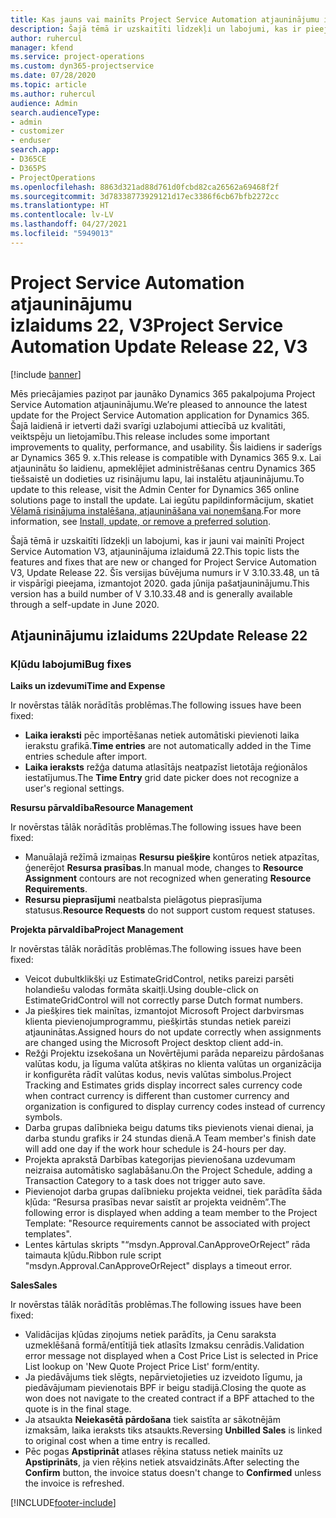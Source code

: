 ```yaml
---
title: Kas jauns vai mainīts Project Service Automation atjauninājumu izlaidumā 22, V3
description: Šajā tēmā ir uzskaitīti līdzekļi un labojumi, kas ir pieejami Project Service Automation atjauninājumu izlaidumā 22, V3.
author: ruhercul
manager: kfend
ms.service: project-operations
ms.custom: dyn365-projectservice
ms.date: 07/28/2020
ms.topic: article
ms.author: ruhercul
audience: Admin
search.audienceType:
- admin
- customizer
- enduser
search.app:
- D365CE
- D365PS
- ProjectOperations
ms.openlocfilehash: 8863d321ad88d761d0fcbd82ca26562a69468f2f
ms.sourcegitcommit: 3d78338773929121d17ec3386f6cb67bfb2272cc
ms.translationtype: HT
ms.contentlocale: lv-LV
ms.lasthandoff: 04/27/2021
ms.locfileid: "5949013"
---
```

# <a name="project-service-automation-update-release-22-v3"></a><span data-ttu-id="a642a-103">Project Service Automation atjauninājumu izlaidums 22, V3</span><span class="sxs-lookup"><span data-stu-id="a642a-103">Project Service Automation Update Release 22, V3</span></span>

[!include [banner](../includes/psa-now-project-operations.md)]

<span data-ttu-id="a642a-104">Mēs priecājamies paziņot par jaunāko Dynamics 365 pakalpojuma Project Service Automation atjauninājumu.</span><span class="sxs-lookup"><span data-stu-id="a642a-104">We’re pleased to announce the latest update for the Project Service Automation application for Dynamics 365.</span></span> <span data-ttu-id="a642a-105">Šajā laidienā ir ietverti daži svarīgi uzlabojumi attiecībā uz kvalitāti, veiktspēju un lietojamību.</span><span class="sxs-lookup"><span data-stu-id="a642a-105">This release includes some important improvements to quality, performance, and usability.</span></span> <span data-ttu-id="a642a-106">Šis laidiens ir saderīgs ar Dynamics 365 9. x.</span><span class="sxs-lookup"><span data-stu-id="a642a-106">This release is compatible with Dynamics 365 9.x.</span></span> <span data-ttu-id="a642a-107">Lai atjauninātu šo laidienu, apmeklējiet administrēšanas centru Dynamics 365 tiešsaistē un dodieties uz risinājumu lapu, lai instalētu atjauninājumu.</span><span class="sxs-lookup"><span data-stu-id="a642a-107">To update to this release, visit the Admin Center for Dynamics 365 online solutions page to install the update.</span></span> <span data-ttu-id="a642a-108">Lai iegūtu papildinformācijum, skatiet [Vēlamā risinājuma instalēšana, atjaunināšana vai noņemšana](/power-platform/admin/install-remove-preferred-solution).</span><span class="sxs-lookup"><span data-stu-id="a642a-108">For more information, see [Install, update, or remove a preferred solution](/power-platform/admin/install-remove-preferred-solution).</span></span>

<span data-ttu-id="a642a-109">Šajā tēmā ir uzskaitīti līdzekļi un labojumi, kas ir jauni vai mainīti Project Service Automation V3, atjauninājuma izlaidumā 22.</span><span class="sxs-lookup"><span data-stu-id="a642a-109">This topic lists the features and fixes that are new or changed for Project Service Automation V3, Update Release 22.</span></span> <span data-ttu-id="a642a-110">Šīs versijas būvējuma numurs ir V 3.10.33.48, un tā ir vispārīgi pieejama, izmantojot 2020. gada jūnija pašatjauninājumu.</span><span class="sxs-lookup"><span data-stu-id="a642a-110">This version has a build number of V 3.10.33.48 and is generally available through a self-update in June 2020.</span></span>

## <a name="update-release-22"></a><span data-ttu-id="a642a-111">Atjauninājumu izlaidums 22</span><span class="sxs-lookup"><span data-stu-id="a642a-111">Update Release 22</span></span>

### <a name="bug-fixes"></a><span data-ttu-id="a642a-112">Kļūdu labojumi</span><span class="sxs-lookup"><span data-stu-id="a642a-112">Bug fixes</span></span>



<span data-ttu-id="a642a-113">**Laiks un izdevumi**</span><span class="sxs-lookup"><span data-stu-id="a642a-113">**Time and Expense**</span></span>

<span data-ttu-id="a642a-114">Ir novērstas tālāk norādītās problēmas.</span><span class="sxs-lookup"><span data-stu-id="a642a-114">The following issues have been fixed:</span></span>

- <span data-ttu-id="a642a-115">**Laika ieraksti** pēc importēšanas netiek automātiski pievienoti laika ierakstu grafikā.</span><span class="sxs-lookup"><span data-stu-id="a642a-115">**Time entries** are not automatically added in the Time entries schedule after import.</span></span>
- <span data-ttu-id="a642a-116">**Laika ieraksts** režģa datuma atlasītājs neatpazīst lietotāja reģionālos iestatījumus.</span><span class="sxs-lookup"><span data-stu-id="a642a-116">The **Time Entry** grid date picker does not recognize a user's regional settings.</span></span>

<span data-ttu-id="a642a-117">**Resursu pārvaldība**</span><span class="sxs-lookup"><span data-stu-id="a642a-117">**Resource Management**</span></span>

<span data-ttu-id="a642a-118">Ir novērstas tālāk norādītās problēmas.</span><span class="sxs-lookup"><span data-stu-id="a642a-118">The following issues have been fixed:</span></span>

- <span data-ttu-id="a642a-119">Manuālajā režīmā izmaiņas **Resursu piešķire** kontūros netiek atpazītas, ģenerējot **Resursa prasības**.</span><span class="sxs-lookup"><span data-stu-id="a642a-119">In manual mode, changes to **Resource Assignment** contours are not recognized when generating **Resource Requirements**.</span></span>
- <span data-ttu-id="a642a-120">**Resursu pieprasījumi** neatbalsta pielāgotus pieprasījuma statusus.</span><span class="sxs-lookup"><span data-stu-id="a642a-120">**Resource Requests** do not support custom request statuses.</span></span>

<span data-ttu-id="a642a-121">**Projekta pārvaldība**</span><span class="sxs-lookup"><span data-stu-id="a642a-121">**Project Management**</span></span>

<span data-ttu-id="a642a-122">Ir novērstas tālāk norādītās problēmas.</span><span class="sxs-lookup"><span data-stu-id="a642a-122">The following issues have been fixed:</span></span>

- <span data-ttu-id="a642a-123">Veicot dubultklikšķi uz EstimateGridControl, netiks pareizi parsēti holandiešu valodas formāta skaitļi.</span><span class="sxs-lookup"><span data-stu-id="a642a-123">Using double-click on EstimateGridControl will not correctly parse Dutch format numbers.</span></span>
- <span data-ttu-id="a642a-124">Ja piešķires tiek mainītas, izmantojot Microsoft Project darbvirsmas klienta pievienojumprogrammu, piešķirtās stundas netiek pareizi atjauninātas.</span><span class="sxs-lookup"><span data-stu-id="a642a-124">Assigned hours do not update correctly when assignments are changed using the Microsoft Project desktop client add-in.</span></span>
- <span data-ttu-id="a642a-125">Režģi Projektu izsekošana un Novērtējumi parāda nepareizu pārdošanas valūtas kodu, ja līguma valūta atšķiras no klienta valūtas un organizācija ir konfigurēta rādīt valūtas kodus, nevis valūtas simbolus.</span><span class="sxs-lookup"><span data-stu-id="a642a-125">Project Tracking and Estimates grids display incorrect sales currency code when contract currency is different than customer currency and organization is configured to display currency codes instead of currency symbols.</span></span>
- <span data-ttu-id="a642a-126">Darba grupas dalībnieka beigu datums tiks pievienots vienai dienai, ja darba stundu grafiks ir 24 stundas dienā.</span><span class="sxs-lookup"><span data-stu-id="a642a-126">A Team member's finish date will add one day if the work hour schedule is 24-hours per day.</span></span>
- <span data-ttu-id="a642a-127">Projekta aprakstā Darbības kategorijas pievienošana uzdevumam neizraisa automātisko saglabāšanu.</span><span class="sxs-lookup"><span data-stu-id="a642a-127">On the Project Schedule, adding a Transaction Category to a task does not trigger auto save.</span></span>
- <span data-ttu-id="a642a-128">Pievienojot darba grupas dalībnieku projekta veidnei, tiek parādīta šāda kļūda: “Resursa prasības nevar saistīt ar projekta veidnēm”.</span><span class="sxs-lookup"><span data-stu-id="a642a-128">The following error is displayed when adding a team member to the Project Template: "Resource requirements cannot be associated with project templates".</span></span> 
- <span data-ttu-id="a642a-129">Lentes kārtulas skripts "“msdyn.Approval.CanApproveOrReject” rāda taimauta kļūdu.</span><span class="sxs-lookup"><span data-stu-id="a642a-129">Ribbon rule script "msdyn.Approval.CanApproveOrReject" displays a timeout error.</span></span>

<span data-ttu-id="a642a-130">**Sales**</span><span class="sxs-lookup"><span data-stu-id="a642a-130">**Sales**</span></span>

<span data-ttu-id="a642a-131">Ir novērstas tālāk norādītās problēmas.</span><span class="sxs-lookup"><span data-stu-id="a642a-131">The following issues have been fixed:</span></span>

- <span data-ttu-id="a642a-132">Validācijas kļūdas ziņojums netiek parādīts, ja Cenu saraksta uzmeklēšanā formā/entītijā tiek atlasīts Izmaksu cenrādis.</span><span class="sxs-lookup"><span data-stu-id="a642a-132">Validation error message not displayed when a Cost Price List is selected in Price List lookup on 'New Quote Project Price List' form/entity.</span></span>
- <span data-ttu-id="a642a-133">Ja piedāvājums tiek slēgts, nepārvietojieties uz izveidoto līgumu, ja piedāvājumam pievienotais BPF ir beigu stadijā.</span><span class="sxs-lookup"><span data-stu-id="a642a-133">Closing the quote as won does not navigate to the created contract if a BPF attached to the quote is in the final stage.</span></span>
- <span data-ttu-id="a642a-134">Ja atsaukta **Neiekasētā pārdošana** tiek saistīta ar sākotnējām izmaksām, laika ieraksts tiks atsaukts.</span><span class="sxs-lookup"><span data-stu-id="a642a-134">Reversing **Unbilled Sales** is linked to original cost when a time entry is recalled.</span></span>
- <span data-ttu-id="a642a-135">Pēc pogas **Apstiprināt** atlases rēķina statuss netiek mainīts uz **Apstiprināts**, ja vien rēķins netiek atsvaidzināts.</span><span class="sxs-lookup"><span data-stu-id="a642a-135">After selecting the **Confirm** button, the invoice status doesn't change to **Confirmed** unless the invoice is refreshed.</span></span>


[!INCLUDE[footer-include](../includes/footer-banner.md)]